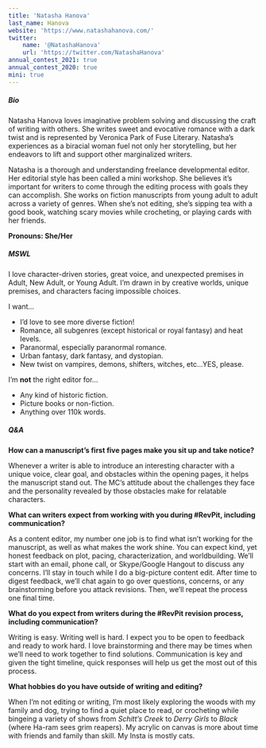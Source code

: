 ```yaml
---
title: 'Natasha Hanova'
last_name: Hanova
website: 'https://www.natashahanova.com/'
twitter:
    name: '@NatashaHanova'
    url: 'https://twitter.com/NatashaHanova'
annual_contest_2021: true
annual_contest_2020: true
mini: true
---
```


##### Bio

Natasha Hanova loves imaginative problem solving and discussing the craft of writing with others. She writes sweet and evocative romance with a dark twist and is represented by Veronica Park of Fuse Literary. Natasha’s experiences as a biracial woman fuel not only her storytelling, but her endeavors to lift and support other marginalized writers. 

Natasha is a thorough and understanding freelance developmental editor. Her editorial style has been called a mini workshop. She believes it’s important for writers to come through the editing process with goals they can accomplish. She works on fiction manuscripts from young adult to adult across a variety of genres. When she’s not editing, she’s sipping tea with a good book, watching scary movies while crocheting, or playing cards with her friends.

**Pronouns: She/Her**

##### MSWL

I love character-driven stories, great voice, and unexpected premises in Adult, New Adult, or Young Adult. I’m drawn in by creative worlds, unique premises, and characters facing impossible choices.

I want…
* I’d love to see more diverse fiction!
* Romance, all subgenres (except historical or royal fantasy) and heat levels.
* Paranormal, especially paranormal romance.
* Urban fantasy, dark fantasy, and dystopian.
* New twist on vampires, demons, shifters, witches, etc…YES, please.

I’m **not** the right editor for…
* Any kind of historic fiction.
* Picture books or non-fiction.
* Anything over 110k words.

##### Q&A

**How can a manuscript’s first five pages make you sit up and take notice?**

Whenever a writer is able to introduce an interesting character with a unique voice, clear goal, and obstacles within the opening pages, it helps the manuscript stand out. The MC’s attitude about the challenges they face and the personality revealed by those obstacles make for relatable characters.

**What can writers expect from working with you during #RevPit, including communication?**

As a content editor, my number one job is to find what isn’t working for the manuscript, as well as what makes the work shine. You can expect kind, yet honest feedback on plot, pacing, characterization, and worldbuilding. We’ll start with an email, phone call, or Skype/Google Hangout to discuss any concerns. I’ll stay in touch while I do a big-picture content edit. After time to digest feedback, we’ll chat again to go over questions, concerns, or any brainstorming before you attack revisions. Then, we’ll repeat the process one final time.

**What do you expect from writers during the #RevPit revision process, including communication?**

Writing is easy. Writing well is hard. I expect you to be open to feedback and ready to work hard. I love brainstorming and there may be times when we’ll need to work together to find solutions. Communication is key and given the tight timeline, quick responses will help us get the most out of this process.
 
**What hobbies do you have outside of writing and editing?**

When I’m not editing or writing, I’m most likely exploring the woods with my family and dog, trying to find a quiet place to read, or crocheting while bingeing a variety of shows from _Schitt’s Creek_ to _Derry Girls_ to _Black_ (where Ha-ram sees grim reapers). My acrylic on canvas is more about time with friends and family than skill. My Insta is mostly cats.
